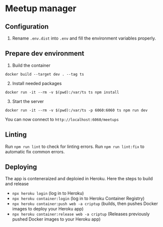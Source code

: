 # Meetup manager

## Configuration

1. Rename `.env.dist` into `.env` and fill the environment variables properly.

## Prepare dev environment

1. Build the container

```shell
docker build --target dev . --tag ts
```

2. Install needed packages

```shell
docker run -it --rm -v $(pwd):/var/ts ts npm install
```

3. Start the server

```shell
docker run -it --rm -v $(pwd):/var/ts -p 6060:6060 ts npm run dev
```

You can now connect to `http://localhost:6060/meetups`

## Linting

Run `npm run lint` to check for linting errors.
Run `npm run lint:fix` to automatic fix common errors.

## Deploying

The app is conteneraized and deploied in Heroku. Here the steps to build and release

- `npx heroku login` (log in to Heroku)
- `npx heroku container:login` (log in to Heroku Container Registry)
- `npx heroku container:push web -a criptup` (builds, then pushes Docker images to deploy your Heroku app)
- `npx heroku container:release web -a criptup` (Releases previously pushed Docker images to your Heroku app)
